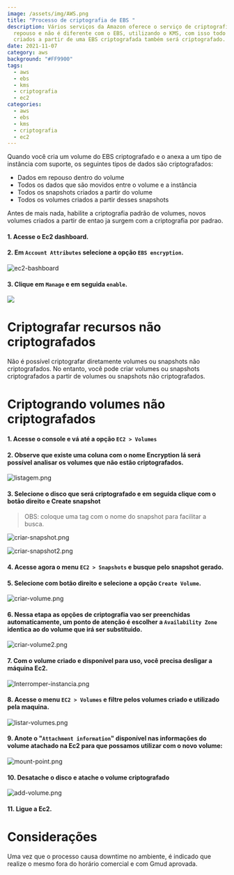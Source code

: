 ```yaml
---
image: /assets/img/AWS.png
title: "Processo de criptografia de EBS "
description: Vários serviços da Amazon oferece o serviço de criptografia em
  repouso e não é diferente com o EBS, utilizando o KMS, com isso todo snapshot
  criados a partir de uma EBS criptografada também será criptografado.
date: 2021-11-07
category: aws
background: "#FF9900"
tags:
  - aws
  - ebs
  - kms
  - criptografia
  - ec2
categories:
  - aws
  - ebs
  - kms
  - criptografia
  - ec2
---
```

Quando você cria um volume do EBS criptografado e o anexa a um tipo de instância com suporte, os seguintes tipos de dados são criptografados:

* Dados em repouso dentro do volume
* Todos os dados que são movidos entre o volume e a instância
* Todos os snapshots criados a partir do volume
* Todos os volumes criados a partir desses snapshots

Antes de mais nada, habilite a criptografia padrão de volumes, novos volumes criados a partir de entao ja surgem com a criptografia por padrao.

#### 1. Acesse o Ec2 dashboard.

#### 2. Em **`Account Attributes`** selecione a opção **`EBS encryption`**.

![ec2-bashboard](/assets/img/ec2-dashboard.png)

#### 3. Clique em **`Manage`** e em seguida `enable`.

![](/assets/img/ebs-encryption.png)

# Criptografar recursos não criptografados

Não é possível criptografar diretamente volumes ou snapshots não criptografados. No entanto, você pode criar volumes ou snapshots criptografados a partir de volumes ou snapshots não criptografados.

# Criptogrando volumes não criptografados

#### 1. Acesse o console e vá até a opção **`EC2 > Volumes`**

#### 2. Observe que existe uma coluna com o nome **Encryption** lá será possível analisar os volumes que não estão criptografados.

![listagem.png](/ops/infraestrutura/processos/aws/criptografia-ebs/listagem.png)

#### 3. Selecione o disco que será criptografado e em seguida clique com o botão direito e **Create snapshot**

> OBS: coloque uma tag com o nome do snapshot para facilitar a busca.

![criar-snapshot.png](/ops/infraestrutura/processos/aws/criptografia-ebs/criar-snapshot.png)

![criar-snapshot2.png](/ops/infraestrutura/processos/aws/criptografia-ebs/criar-snapshot2.png)

#### 4. Acesse agora o menu **`EC2 > Snapshots`** e busque pelo snapshot gerado.

#### 5. Selecione com botão direito e selecione a opção **`Create Volume`**.

![criar-volume.png](/ops/infraestrutura/processos/aws/criptografia-ebs/criar-volume.png)

#### 6. Nessa etapa as opções de criptografia vao ser preenchidas automaticamente, um ponto de atenção é escolher a **`Availability Zone`** identica ao do volume que irá ser substituido.

![criar-volume2.png](/ops/infraestrutura/processos/aws/criptografia-ebs/criar-volume2.png)

#### 7. Com o volume criado e disponível para uso, você precisa desligar a máquina Ec2.

![Interromper-instancia.png](/ops/infraestrutura/processos/aws/criptografia-ebs/interromper-instancia.png)

#### 8. Acesse o menu **`EC2 > Volumes`** e filtre pelos volumes criado e utilizado pela maquina.

![listar-volumes.png](/ops/infraestrutura/processos/aws/criptografia-ebs/listar-volumes.png)

#### 9. Anote o "`Attachment information`" disponível nas informações do volume atachado na Ec2 para que possamos utilizar com o novo volume:

![mount-point.png](/ops/infraestrutura/processos/aws/criptografia-ebs/mount-point.png)

#### 10. Desatache o disco e atache o volume criptografado

![add-volume.png](/ops/infraestrutura/processos/aws/criptografia-ebs/add-volume.png)

#### 11. Ligue a Ec2.

# Considerações

Uma vez que o processo causa downtime no ambiente, é indicado que realize o mesmo fora do horário comercial e com Gmud aprovada.